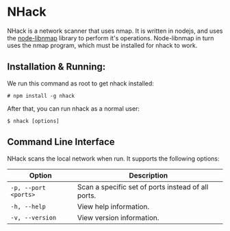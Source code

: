 # NHack
NHack is a network scanner that uses nmap.
It is written in nodejs, and uses the [node-libnmap](https://github.com/jas-/node-libnmap) library to perform it's operations.
Node-libnmap in turn uses the nmap program, which must be installed for nhack to work.

## Installation & Running:
We run this command as root to get nhack installed:

    # npm install -g nhack

After that, you can run nhack as a normal user:

    $ nhack [options]

## Command Line Interface
NHack scans the local network when run.
It supports the following options:

|Option|Description|
|-|-|
|`-p, --port <ports>`|Scan a specific set of ports instead of all ports.|
|`-h, --help`|View help information.|
|`-v, --version`|View version information.|
